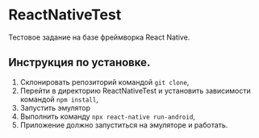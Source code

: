 # ReactNativeTest

Тестовое задание на базе фреймворка React Native.

## Инструкция по установке.

1. Склонировать репозиторий командой `git clone`,
1. Перейти в директорию ReactNativeTest и установить зависимости командой `npm install`,
1. Запустить эмулятор
1. Выполнить команду `npx react-native run-android`,
1. Приложение должно запуститься на эмуляторе и работать.
 
